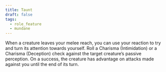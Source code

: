 ```yaml
---
title: Taunt
draft: false
tags:
  - role_feature
  - mundane
---
```

 When a creature leaves your melee reach, you can use your reaction to try and turn its attention towards yourself. Roll a Charisma (Intimidation) or a Charisma (Deception) check against the target creature’s passive perception. On a success, the creature has advantage on attacks made against you until the end of its turn.

